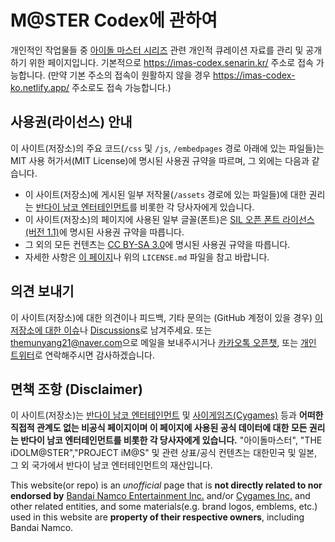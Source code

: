 # M@STER Codex에 관하여
개인적인 작업물들 중 [아이돌 마스터 시리즈](https://ko.wikipedia.org/wiki/%EC%95%84%EC%9D%B4%EB%8F%8C%EB%A7%88%EC%8A%A4%ED%84%B0) 관련 개인적 큐레이션 자료를 관리 및 공개하기 위한 페이지입니다. 기본적으로 https://imas-codex.senarin.kr/ 주소로 접속 가능합니다. (만약 기본 주소의 접속이 원활하지 않을 경우 https://imas-codex-ko.netlify.app/ 주소로도 접속 가능합니다.)

## 사용권(라이선스) 안내
이 사이트(저장소)의 주요 코드(```/css``` 및 ```/js```, ```/embedpages``` 경로 아래에 있는 파일들)는 MIT 사용 허가서(MIT License)에 명시된 사용권 규약을 따르며, 그 외에는 다음과 같습니다.

- 이 사이트(저장소)에 게시된 일부 저작물(```/assets``` 경로에 있는 파일들)에 대한 권리는 [반다이 남코 엔터테인먼트](http://www.bandainamcoent.co.kr/)를 비롯한 각 당사자에게 있습니다.
- 이 사이트(저장소)의 페이지에 사용된 일부 글꼴(폰트)은 [SIL 오픈 폰트 라이선스 (버전 1.1)](https://opensource.org/licenses/OFL-1.1)에 명시된 사용권 규약을 따릅니다.
- 그 외의 모든 컨텐츠는 [CC BY-SA 3.0](https://creativecommons.org/licenses/by-sa/3.0/legalcode)에 명시된 사용권 규약을 따릅니다.
- 자세한 사항은 [이 페이지](https://r1.senarin.kr/license_disclaimer.htm)나 위의 ```LICENSE.md``` 파일을 참고 바랍니다.

## 의견 보내기
이 사이트(저장소)에 대한 의견이나 피드백, 기타 문의는 (GitHub 계정이 있을 경우) [이 저장소에 대한 이슈](https://github.com/project-aimin/imas-codex/issues)나 [Discussions](https://github.com/project-aimin/imas-codex/discussions)로 남겨주세요. 또는 <themunyang21@naver.com>으로 메일을 보내주시거나 [카카오톡 오픈챗](https://open.kakao.com/me/Yuzuriha_Rina), 또는 [개인 트위터](https://twitter.com/n6k_toyamina)로 연락해주시면 감사하겠습니다.

## 면책 조항 (Disclaimer)
이 사이트(저장소)는 [반다이 남코 엔터테인먼트](http://www.bandainamcoent.co.kr/) 및 [사이게임즈(Cygames)](https://www.cygames.co.kr/) 등과 **어떠한 직접적 관계도 없는 비공식 페이지이며 이 페이지에 사용된 공식 데이터에 대한 모든 권리는 반다이 남코 엔터테인먼트를 비롯한 각 당사자에게 있습니다.** "아이돌마스터", "THE iDOLM@STER","PROJECT iM@S" 및 관련 상표/공식 컨텐츠는 대한민국 및 일본, 그 외 국가에서 반다이 남코 엔터테인먼트의 재산입니다.  

This website(or repo) is an _unofficial_ page that is **not directly related to nor endorsed by** [Bandai Namco Entertainment Inc.](https://bandainamcoent.co.jp/english/) and/or [Cygames Inc.](https://www.cygames.co.jp/en/) and other related entities, and some materials(e.g. brand logos, emblems, etc.) used in this website are **property of their respective owners**, including Bandai Namco.

